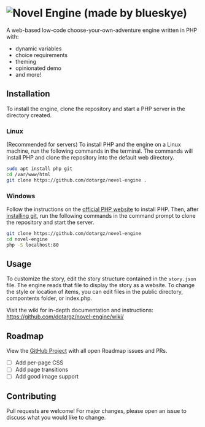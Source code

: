 # ![Novel Engine (made by blueskye)](https://github.com/dotargz/novel-engine/assets/57809064/474ac615-8c1f-42c9-979d-d1faecee2f58)

A web-based low-code choose-your-own-adventure engine written in PHP with:
- dynamic variables
- choice requirements
- theming
- opinionated demo
- and more!

## Installation

To install the engine, clone the repository and start a PHP server in the directory created. 

### Linux 
(Recommended for servers) To install PHP and the engine on a Linux machine, run the following commands in the terminal. The commands will install PHP and clone the repository into the default web directory.
```bash
sudo apt install php git
cd /var/www/html
git clone https://github.com/dotargz/novel-engine .
```

### Windows
Follow the instructions on the [official PHP website](https://www.php.net/manual/en/install.windows.tools.php) to install PHP. Then, after [installing git](https://git-scm.com/), run the following commands in the command prompt to clone the repository and start the server.

```bash
git clone https://github.com/dotargz/novel-engine
cd novel-engine
php -S localhost:80
```

## Usage

To customize the story, edit the story structure contained in the `story.json` file. The engine reads that file to display the story as a website. To change the style or location of items, you can edit files in the public directory, compontents folder, or index.php. 

Visit the wiki for in-depth documentation and instructions: https://github.com/dotargz/novel-engine/wiki/

## Roadmap
View the [GitHub Project](https://github.com/users/dotargz/projects/2) with all open Roadmap issues and PRs.
- [ ] Add per-page CSS
- [ ] Add page transitions
- [ ] Add good image support

## Contributing

Pull requests are welcome! For major changes, please open an issue to discuss what you would like to change.
